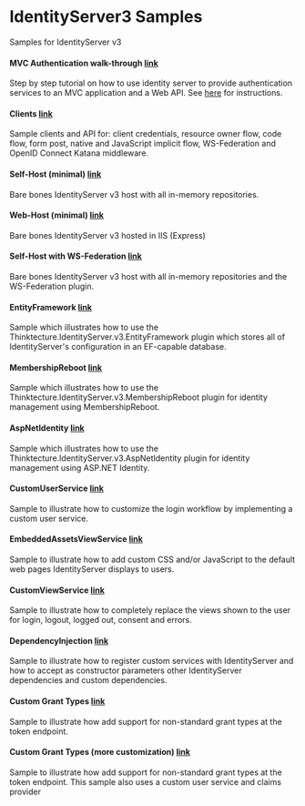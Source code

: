 IdentityServer3 Samples
======================================

Samples for IdentityServer v3

#### MVC Authentication walk-through [link](https://github.com/thinktecture/Thinktecture.IdentityServer.v3.Samples/tree/master/source/MVC%20Authentication)
Step by step tutorial on how to use identity server to provide authentication services to an MVC application and a Web API. See [here](https://github.com/thinktecture/Thinktecture.IdentityServer.v3/wiki/Getting-started) for instructions.

#### Clients [link](https://github.com/thinktecture/Thinktecture.IdentityServer.v3.Samples/tree/master/source/Clients)
Sample clients and API for: client credentials, resource owner flow, code flow, form post, native and JavaScript implicit flow, WS-Federation and OpenID Connect Katana middleware.

#### Self-Host (minimal) [link](https://github.com/thinktecture/Thinktecture.IdentityServer.v3.Samples/tree/master/source/SelfHost%20(Minimal))
Bare bones IdentityServer v3 host with all in-memory repositories.

#### Web-Host (minimal) [link](https://github.com/thinktecture/Thinktecture.IdentityServer.v3.Samples/tree/master/source/WebHost%20(minimal))
Bare bones IdentityServer v3 hosted in IIS (Express)

#### Self-Host with WS-Federation [link](https://github.com/thinktecture/Thinktecture.IdentityServer.v3.Samples/tree/master/source/SelfHost%20(InMem%20with%20WS-Fed))
Bare bones IdentityServer v3 host with all in-memory repositories and the WS-Federation plugin.

#### EntityFramework [link](https://github.com/thinktecture/Thinktecture.IdentityServer.v3.Samples/tree/master/source/EntityFramework)
Sample which illustrates how to use the Thinktecture.IdentityServer.v3.EntityFramework plugin which stores all of IdentityServer's configuration in an EF-capable database.

#### MembershipReboot [link](https://github.com/thinktecture/Thinktecture.IdentityServer.v3.Samples/tree/master/source/MembershipReboot)
Sample which illustrates how to use the Thinktecture.IdentityServer.v3.MembershipReboot plugin for identity management using MembershipReboot.

#### AspNetIdentity [link](https://github.com/thinktecture/Thinktecture.IdentityServer.v3.Samples/tree/master/source/AspNetIdentity)
Sample which illustrates how to use the Thinktecture.IdentityServer.v3.AspNetIdentity plugin for identity management using ASP.NET Identity.

#### CustomUserService [link](https://github.com/thinktecture/Thinktecture.IdentityServer.v3.Samples/tree/master/source/CustomUserService)
Sample to illustrate how to customize the login workflow by implementing a custom user service.

#### EmbeddedAssetsViewService [link](https://github.com/thinktecture/Thinktecture.IdentityServer.v3.Samples/tree/master/source/EmbeddedAssetsViewService)
Sample to illustrate how to add custom CSS and/or JavaScript to the default web pages IdentityServer displays to users.

#### CustomViewService [link](https://github.com/thinktecture/Thinktecture.IdentityServer.v3.Samples/tree/master/source/CustomViewService)
Sample to illustrate how to completely replace the views shown to the user for login, logout, logged out, consent and errors.

#### DependencyInjection [link](https://github.com/thinktecture/Thinktecture.IdentityServer.v3.Samples/tree/master/source/DependencyInjection)
Sample to illustrate how to register custom services with IdentityServer and how to accept as constructor parameters other IdentityServer dependencies and custom dependencies.

#### Custom Grant Types [link](https://github.com/thinktecture/Thinktecture.IdentityServer.v3.Samples/tree/master/source/Custom%20Grants)
Sample to illustrate how add support for non-standard grant types at the token endpoint.

#### Custom Grant Types (more customization) [link](https://github.com/thinktecture/Thinktecture.IdentityServer.v3.Samples/tree/master/source/Custom%20Grants%20(more%20customization))
Sample to illustrate how add support for non-standard grant types at the token endpoint. This sample also uses a custom user service and claims provider
